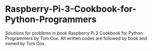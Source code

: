 # Raspberry-Pi-3-Cookbook-for-Python-Programmers
Solutions for problems in book Raspberry Pi 3 Cookbook for Python Programmers by Tom Cox. All written codes are followed by book and owned by Tom Cox. 

